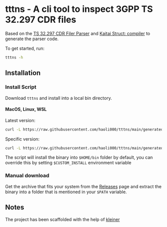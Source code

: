 # tttns - A cli tool to inspect 3GPP TS 32.297 CDR files

Based on the [TS 32.297 CDR Filer Parser](https://github.com/haoli000/TS32.297_CDR_File_Parser)
and [Kaitai Struct: compiler](https://github.com/kaitai-io/kaitai_struct_compiler) to generate the parser code.

To get started, run:
```bash
tttns -h
```


## Installation

### Install Script

Download `tttns` and install into a local bin directory.

#### MacOS, Linux, WSL

Latest version:

```bash
curl -L https://raw.githubusercontent.com/haoli000/tttns/main/generated/install.sh | bash
```

Specific version:

```bash
curl -L https://raw.githubusercontent.com/haoli000/tttns/main/generated/install.sh | bash -s 0.0.4
```

The script will install the binary into `$HOME/bin` folder by default, you can override this by setting
`$CUSTOM_INSTALL` environment variable

### Manual download

Get the archive that fits your system from the [Releases](https://github.com/haoli000/tttns/releases) page and
extract the binary into a folder that is mentioned in your `$PATH` variable.

## Notes

The project has been scaffolded with the help of [kleiner](https://github.com/can3p/kleiner)
